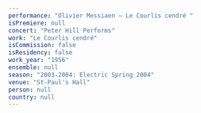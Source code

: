 ```yaml
---
performance: "Olivier Messiaen – Le Courlis cendré "
isPremiere: null
concert: "Peter Hill Performs"
work: "Le Courlis cendré"
isCommission: false
isResidency: false
work_year: "1956"
ensemble: null
season: "2003-2004: Electric Spring 2004"
venue: "St-Paul's Hall"
person: null
country: null
---
```


